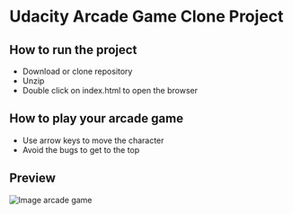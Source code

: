 # Udacity Arcade Game Clone Project

## How to run the project

* Download or clone repository
* Unzip
* Double click on index.html to open the browser

## How to play your arcade game

* Use arrow keys to move the character
* Avoid the bugs to get to the top

## Preview

![Image arcade game](http://i1152.photobucket.com/albums/p486/alinepixel/arcade_game_zpscylhkpga.png)